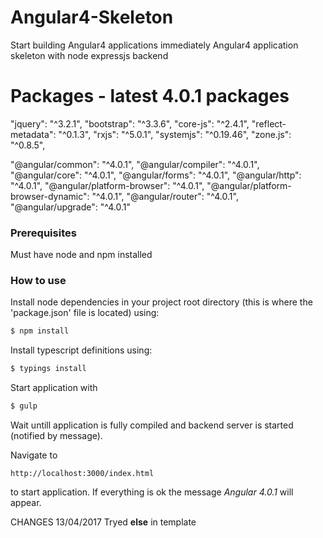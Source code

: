 # Angular4-Skeleton
Start building Angular4 applications immediately
Angular4 application skeleton with node expressjs backend


# Packages - latest 4.0.1 packages

"jquery": "^3.2.1", 
"bootstrap": "^3.3.6",
"core-js": "^2.4.1",
"reflect-metadata": "^0.1.3",
"rxjs": "^5.0.1",
"systemjs": "^0.19.46",
"zone.js": "^0.8.5",

"@angular/common": "^4.0.1",
"@angular/compiler": "^4.0.1",
"@angular/core": "^4.0.1",
"@angular/forms": "^4.0.1",
"@angular/http": "^4.0.1",
"@angular/platform-browser": "^4.0.1",
"@angular/platform-browser-dynamic": "^4.0.1",
"@angular/router": "^4.0.1",
"@angular/upgrade": "^4.0.1"


### Prerequisites

Must have node and npm installed


### How to use

Install node dependencies in your project root directory (this is where the 'package.json' file is located) using:
```sh
$ npm install
``` 
Install typescript definitions using:
```sh
$ typings install
```
Start application with 
```sh
$ gulp
```

Wait untill application is fully compiled and backend server is started (notified by message).

Navigate to 
```
http://localhost:3000/index.html
```
to start application. If everything is ok the message *Angular 4.0.1* will appear.

CHANGES
13/04/2017
Tryed **else** in template 
